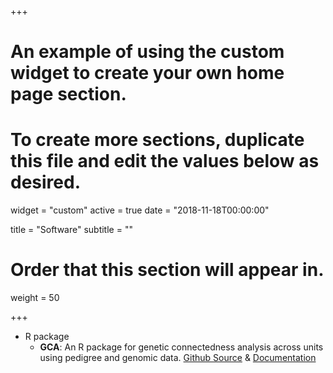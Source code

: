 +++
# An example of using the custom widget to create your own home page section.
# To create more sections, duplicate this file and edit the values below as desired.
widget = "custom"
active = true
date = "2018-11-18T00:00:00"

title = "Software"
subtitle = ""

# Order that this section will appear in.
weight = 50

+++

* R package
  + **GCA**: An R package for genetic connectedness analysis across units using pedigree and genomic data. [Github Source](https://github.com/HaipengU/GCA) & [Documentation](/Rmd/Vignette.html)
